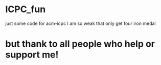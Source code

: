 # ICPC_fun
just some code for acm-icpc I am so weak that only get four iron medal 
# but thank to all people who help or support me! 
